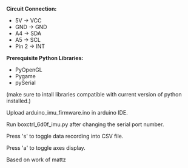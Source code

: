 **Circuit Connection:**

* 5V -> VCC
* GND -> GND
* A4 -> SDA
* A5 -> SCL
* Pin 2 -> INT

**Prerequisite Python Libraries:**
* PyOpenGL
* Pygame
* pySerial

(make sure to intall libraries compatible with current version of python installed.)

Upload arduino_imu_firmware.ino in arduino IDE.

Run boxctrl_6d0f_imu.py after changing the serial port number.

Press 's' to toggle data recording into CSV file.

Press 'a' to toggle axes display.

Based on work of mattz

